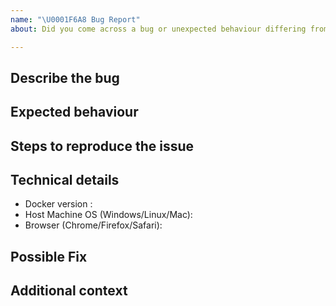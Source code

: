 ```yaml
---
name: "\U0001F6A8 Bug Report"
about: Did you come across a bug or unexpected behaviour differing from the docs?

---
```

<!--
Thanks for reporting a bug 🙌 ❤️

Before opening a new issue, please make sure that we do not have any duplicates already open. You can ensure this by searching the issue list for this repository. If there is a duplicate, please close your issue and add a comment to the existing issue instead.

Also, be sure to check our documentation first: <URL>
-->

## Describe the bug

<!-- Describe your issue, but please be descriptive! Thanks again 🙌 ❤️ -->

## Expected behaviour

<!-- A clear and concise description of what you expected to happen. -->

## Steps to reproduce the issue

<!-- include screenshots, logs, code or other info to help explain your problem -->

<!--
1. Go to '...'
2. Click on '....'
3. Scroll down to '....'
4. See error
-->

## Technical details

- Docker version <!-- run `docker version` on host machine -->:
- Host Machine OS (Windows/Linux/Mac):
- Browser (Chrome/Firefox/Safari):

## Possible Fix

<!--- Not obligatory, but suggest a fix or reason for the bug -->

## Additional context

<!-- Add any other context about the problem here. -->
